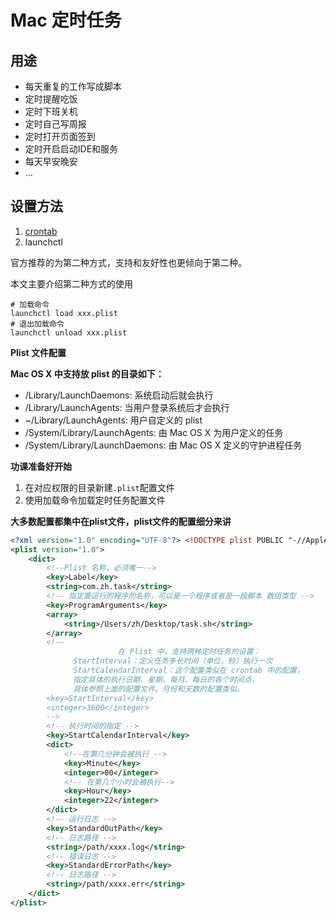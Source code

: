 

# Mac 定时任务

## **用途**

- 每天重复的工作写成脚本
- 定时提醒吃饭
- 定时下班关机
- 定时自己写周报
- 定时打开页面签到
- 定时开启启动IDE和服务
- 每天早安晚安
- ...

## **设置方法**

1. [crontab](https://linuxtools-rst.readthedocs.io/zh_CN/latest/tool/crontab.html)
2. launchctl

官方推荐的为第二种方式，支持和友好性也更倾向于第二种。

本文主要介绍第二种方式的使用

```shell
# 加载命令
launchctl load xxx.plist
# 退出加载命令
launchctl unload xxx.plist
```

**Plist 文件配置**

**Mac OS X 中支持放 plist 的目录如下：**

- /Library/LaunchDaemons: 系统启动后就会执行
- /Library/LaunchAgents: 当用户登录系统后才会执行
- ~/Library/LaunchAgents: 用户自定义的 plist
- /System/Library/LaunchAgents: 由 Mac OS X 为用户定义的任务
- /System/Library/LaunchDaemons: 由 Mac OS X 定义的守护进程任务

**功课准备好开始**

1. 在对应权限的目录新建`.plist`配置文件
2. 使用加载命令加载定时任务配置文件

**大多数配置都集中在plist文件，plist文件的配置细分来讲**

```xml
<?xml version="1.0" encoding="UTF-8"?> <!DOCTYPE plist PUBLIC "-//Apple//DTD PLIST 1.0//EN" "http://www.apple.com/DTDs/PropertyList-1.0.dtd"> 
<plist version="1.0">
    <dict>
        <!--Plist 名称，必须唯一--> 
        <key>Label</key>
        <string>com.zh.task</string> 
        <!-- 指定要运行的程序的名称，可以是一个程序或者是一段脚本 数组类型 -->   
        <key>ProgramArguments</key>
        <array>
            <string>/Users/zh/Desktop/task.sh</string> 
        </array>
        <!--
   						在 Plist 中，支持两种定时任务的设置：
              StartInterval：定义任务多长时间（单位，秒）执行一次
              StartCalendarInterval：这个配置类似在 crontab 中的配置，
              指定具体的执行日期、星期、每月、每日的各个时间点，
              具体参照上面的配置文件。月份和天数的配置类似。
        <key>StartInterval</key>
        <integer>3600</integer> 
        --> 
        <!-- 执行时间的指定 --> 
        <key>StartCalendarInterval</key> 
        <dict> 
            <!--在第几分钟会被执行 -->
            <key>Minute</key>
            <integer>00</integer>
            <!-- 在第几个小时会被执行-->
            <key>Hour</key> 
            <integer>22</integer> 
        </dict>
        <!-- 运行日志 -->
        <key>StandardOutPath</key>
        <!-- 日志路径 -->
        <string>/path/xxxx.log</string>
        <!-- 错误日志 -->
        <key>StandardErrorPath</key> 
        <!-- 日志路径 -->
        <string>/path/xxxx.err</string>
    </dict> 
</plist>
```






